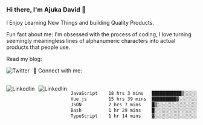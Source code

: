 ### Hi there, I'm Ajuka David 🥷

I Enjoy Learning New Things and building Quality Products.

Fun fact about me: I'm obsessed with the process of coding, I love turning seemingly meaningless lines of alphanumeric characters into actual products that people use.

Read my blog:

<a href="https://tobit.hashnode.dev/"> <img src="https://img.shields.io/badge/Hashnode-2962FF?style=for-the-badge&logo=hashnode&logoColor=white"
     alt="Twitter"
     style="float: left; margin-right: 10px;" /> </a>


📱 Connect with me: 

<br />
<a href="https://www.linkedin.com/in/david-ajuka-630660144/"> <img src="https://img.shields.io/badge/LinkedIn-0077B5?style=for-the-badge&logo=linkedin&logoColor=white"
     alt="LinkedIin"
     style="float: left; margin-right: 10px;" /> </a> <a href="mailto:ajuka.zephiniah@gmail.com"> <img src="https://img.shields.io/badge/Gmail-D14836?style=for-the-badge&logo=gmail&logoColor=white"
     alt="LinkedIin"
     style="float: left; margin-right: 10px;" /> </a>
     

<!--START_SECTION:waka-->

```txt
JavaScript    18 hrs 3 mins   ███████████▒░░░░░░░░░░░░░   44.99 %
Vue.js        15 hrs 39 mins  █████████▓░░░░░░░░░░░░░░░   39.04 %
JSON          2 hrs 7 mins    █▒░░░░░░░░░░░░░░░░░░░░░░░   05.29 %
Bash          1 hr 29 mins    █░░░░░░░░░░░░░░░░░░░░░░░░   03.72 %
TypeScript    1 hr 14 mins    ▓░░░░░░░░░░░░░░░░░░░░░░░░   03.10 %
```

<!--END_SECTION:waka-->
